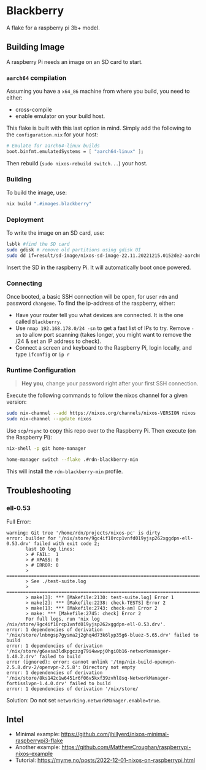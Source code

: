 # Blackberry
A flake for a raspberry pi 3b+ model.

## Building Image
A raspberry Pi needs an image on an SD card to start.

### `aarch64` compilation
Assuming you have a `x64_86` machine from where you build, you need to either:
 - cross-compile
 - enable emulator on your build host.

This flake is built with this last option in mind.
Simply add the following to the `configuration.nix` for your host:
```nix
# Emulate for aarch64-linux builds
boot.binfmt.emulatedSystems = [ "aarch64-linux" ];
```

Then rebuild (`sudo nixos-rebuild switch...`) your host.

### Building
To build the image, use:
```bash
nix build ".#images.blackberry"
```

### Deployment
To write the image on an SD card, use:
```bash
lsblk #find the SD card
sudo gdisk # remove old partitions using gdisk UI
sudo dd if=result/sd-image/nixos-sd-image-22.11.20221215.0152de2-aarch64-linux.img of=/dev/sdX bs=1024k status=progress
```

Insert the SD in the raspberry Pi.
It will automatically boot once powered.

### Connecting
Once booted, a basic SSH connection will be open, for user `rdn` and password `changeme`.
To find the ip-address of the raspberry, either:

 - Have your router tell you what devices are connected. It is the one called `Blackberry`.
 - Use `nmap 192.168.178.0/24 -sn` to get a fast list of IPs to try. Remove `-sn` to allow port scanning (takes longer, you might want to remove the /24 & set an IP address to check).
 - Connect a screen and keyboard to the Raspberry Pi, login locally, and type `ifconfig` or `ip r`

### Runtime Configuration

> **Hey you**, change your password right after your first SSH connection.

Execute the following commands to follow the nixos channel for a given version:
```bash
sudo nix-channel --add https://nixos.org/channels/nixos-VERSION nixos
sudo nix-channel --update nixos
```

Use `scp`/`rsync` to copy this repo over to the Raspberry Pi.
Then execute (on the Raspberry Pi):
```bash
nix-shell -p git home-manager

home-manager switch --flake .#rdn-blackberry-min
```

This will install the `rdn-blackberry-min` profile.


## Troubleshooting

### ell-0.53
Full Error:
```
warning: Git tree '/home/rdn/projects/nixos-pc' is dirty
error: builder for '/nix/store/9gc4if10rcp1vnfd019yjsp262xggdpn-ell-0.53.drv' failed with exit code 2;
       last 10 log lines:
       > # FAIL:  1
       > # XPASS: 0
       > # ERROR: 0
       > ============================================================================
       > See ./test-suite.log
       > ============================================================================
       > make[3]: *** [Makefile:2130: test-suite.log] Error 1
       > make[2]: *** [Makefile:2238: check-TESTS] Error 2
       > make[1]: *** [Makefile:2743: check-am] Error 2
       > make: *** [Makefile:2745: check] Error 2
       For full logs, run 'nix log /nix/store/9gc4if10rcp1vnfd019yjsp262xggdpn-ell-0.53.drv'.
error: 1 dependencies of derivation '/nix/store/lnbmgsp7gysma2j2ghq4d73k6lyp35g6-bluez-5.65.drv' failed to build
error: 1 dependencies of derivation '/nix/store/g6axsa3ldkpgczzg79i4wwpj0hgi0b16-networkmanager-1.40.2.drv' failed to build
error (ignored): error: cannot unlink '/tmp/nix-build-openvpn-2.5.8.drv-2/openvpn-2.5.8': Directory not empty
error: 1 dependencies of derivation '/nix/store/8ks142c1w6451r6f06v5kxf39zvhl8sq-NetworkManager-fortisslvpn-1.4.0.drv' failed to build
error: 1 dependencies of derivation '/nix/store/
```

Solution: Do not set `networking.networkManager.enable=true`.

## Intel
 - Minimal example: https://github.com/jhillyerd/nixos-minimal-raspberrypi3-flake
 - Another example: https://github.com/MatthewCroughan/raspberrypi-nixos-example
 - Tutorial: https://myme.no/posts/2022-12-01-nixos-on-raspberrypi.html